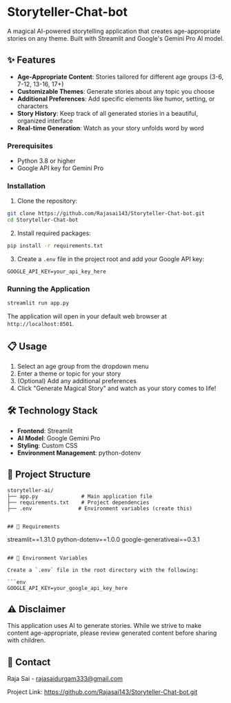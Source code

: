 # Storyteller-Chat-bot

A magical AI-powered storytelling application that creates age-appropriate stories on any theme. Built with Streamlit and Google's Gemini Pro AI model.

## ✨ Features
- **Age-Appropriate Content**: Stories tailored for different age groups (3-6, 7-12, 13-16, 17+)
- **Customizable Themes**: Generate stories about any topic you choose
- **Additional Preferences**: Add specific elements like humor, setting, or characters
- **Story History**: Keep track of all generated stories in a beautiful, organized interface
- **Real-time Generation**: Watch as your story unfolds word by word

### Prerequisites

- Python 3.8 or higher
- Google API key for Gemini Pro

### Installation

1. Clone the repository:
```bash
git clone https://github.com/Rajasai143/Storyteller-Chat-bot.git
cd Storyteller-Chat-bot
```

2. Install required packages:
```bash
pip install -r requirements.txt
```

3. Create a `.env` file in the project root and add your Google API key:
```
GOOGLE_API_KEY=your_api_key_here
```

### Running the Application

```bash
streamlit run app.py
```

The application will open in your default web browser at `http://localhost:8501`.

## 📋 Usage

1. Select an age group from the dropdown menu
2. Enter a theme or topic for your story
3. (Optional) Add any additional preferences
4. Click "Generate Magical Story" and watch as your story comes to life!

## 🛠️ Technology Stack

- **Frontend**: Streamlit
- **AI Model**: Google Gemini Pro
- **Styling**: Custom CSS
- **Environment Management**: python-dotenv

## 📁 Project Structure

```
storyteller-ai/
├── app.py              # Main application file
├── requirements.txt    # Project dependencies
├── .env               # Environment variables (create this)


## 📄 Requirements

```
streamlit==1.31.0
python-dotenv==1.0.0
google-generativeai==0.3.1
```

## 🔑 Environment Variables

Create a `.env` file in the root directory with the following:

```env
GOOGLE_API_KEY=your_google_api_key_here
```
## ⚠️ Disclaimer

This application uses AI to generate stories. While we strive to make content age-appropriate, please review generated content before sharing with children.

## 📧 Contact

Raja Sai  - [rajasaidurgam333@gmail.com](mailto:rajasaidurgam333@gmail.com)

Project Link:  https://github.com/Rajasai143/Storyteller-Chat-bot.git
